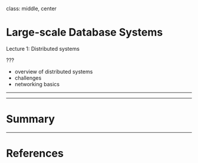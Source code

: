 class: middle, center

# Large-scale Database Systems

Lecture 1: Distributed systems

???

- overview of distributed systems
- challenges
- networking basics

---

---

# Summary

---

# References
